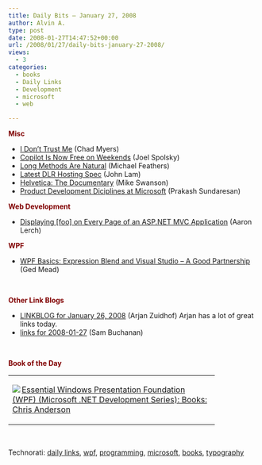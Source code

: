 ```yaml
---
title: Daily Bits – January 27, 2008
author: Alvin A.
type: post
date: 2008-01-27T14:47:52+00:00
url: /2008/01/27/daily-bits-january-27-2008/
views:
  - 3
categories:
  - books
  - Daily Links
  - Development
  - microsoft
  - web

---
```

**<font color="#800000">Misc</font>**

  * <a href="http://www.lostechies.com/blogs/chad_myers/archive/2008/01/26/i-don-t-trust-me.aspx" target="_blank">I Don&#8217;t Trust Me</a> (Chad Myers)
  * <a href="http://www.joelonsoftware.com/items/2008/01/25.html" target="_blank">Copilot Is Now Free on Weekends</a> (Joel Spolsky)
  * <a href="http://beautifulcode.oreillynet.com/2008/01/long_methods_are_natural.php" target="_blank">Long Methods Are Natural</a> (Michael Feathers)
  * <a href="http://www.iunknown.com/2008/01/latest-dlr-host.html" target="_blank">Latest DLR Hosting Spec</a> (John Lam)
  * <a href="http://blogs.msdn.com/mswanson/archive/2008/01/26/helvetica-the-documentary.aspx" target="_blank">Helvetica: The Documentary</a> (Mike Swanson)
  * <a href="http://blogs.msdn.com/prakas/archive/2008/01/27/product-development-disciplines-at-microsoft.aspx" target="_blank">Product Development Diciplines at Microsoft</a> (Prakash Sundaresan)

**<font color="#800000">Web Development</font>**

  * <a href="http://www.aaronlerch.com/blog/2008/01/26/displaying-foo-on-every-page-of-an-aspnet-mvc-application/" target="_blank">Displaying [foo] on Every Page of an ASP.NET MVC Application</a> (Aaron Lerch)

**<font color="#800000">WPF</font>**

  * <a href="http://www.sswug.org/see/37614" target="_blank">WPF Basics: Expression Blend and Visual Studio &#8211; A Good Partnership</a> (Ged Mead)

&nbsp;

**<font color="#800000">Other Link Blogs</font>**

  * <a href="http://arjansworld.blogspot.com/2008/01/linkblog-for-january-26-2008.html" target="_blank">LINKBLOG for January 26, 2008</a> (Arjan Zuidhof) Arjan has a lot of great links today.
  * <a href="http://afongen.com/blog/2008/01/26/links-for-2008-01-27/" target="_blank">links for 2008-01-27</a> (Sam Buchanan)

&nbsp;

**<font color="#800000">Book of the Day</font>**

<div class="wlWriterSmartContent" id="scid:7dc1bd33-94bd-46fd-a20b-0131235bcd47:029f1257-4c65-4b2d-977e-33423b65e48f" style="padding-right: 0px; display: inline; padding-left: 0px; float: none; padding-bottom: 0px; margin: 0px; padding-top: 0px">
  <table cellspacing="0" cellpadding="2" width="400" border="0" unselectable="on">
    <tr>
      <td valign="top" width="400">
        <p>
          <a title="Essential Windows Presentation Foundation (WPF) (Microsoft .NET Development Series): Books: Chris Anderson" href="http://www.amazon.com/exec/obidos/ASIN/0321374479/alvinashcraft-20"><img data-recalc-dims="1" decoding="async" src="https://i0.wp.com/images.amazon.com/images/P/0321374479.01.MZZZZZZZ.jpg?w=660" border="0" align="left" style="float:left" />Essential Windows Presentation Foundation (WPF) (Microsoft .NET Development Series): Books: Chris Anderson</a>
        </p>
      </td>
    </tr>
  </table>
</div>

&nbsp;

<div class="wlWriterSmartContent" id="scid:C16BAC14-9A3D-4c50-9394-FBFEF7A93539:c1082a84-7dc8-4df3-b584-401398213c27" style="padding-right: 0px; display: inline; padding-left: 0px; padding-bottom: 0px; margin: 0px; padding-top: 0px">
  <!--dotnetkickit-->
</div>

<div class="wlWriterSmartContent" id="scid:d7bf807d-7bb0-458a-811f-90c51817d5c2:f4426caa-7cad-4330-8cd2-72c870ba10dc" style="padding-right: 0px; display: inline; padding-left: 0px; padding-bottom: 0px; margin: 0px; padding-top: 0px">
  <p>
    <span class="TagSite">Technorati:</span> <a href="http://technorati.com/tag/daily+links" rel="tag" class="tag">daily links</a>, <a href="http://technorati.com/tag/wpf" rel="tag" class="tag">wpf</a>, <a href="http://technorati.com/tag/programming" rel="tag" class="tag">programming</a>, <a href="http://technorati.com/tag/microsoft" rel="tag" class="tag">microsoft</a>, <a href="http://technorati.com/tag/books" rel="tag" class="tag">books</a>, <a href="http://technorati.com/tag/typography" rel="tag" class="tag">typography</a><br /><!-- StartInsertedTags: daily links, wpf, programming, microsoft, books, typography :EndInsertedTags -->
  </p>
</div>
